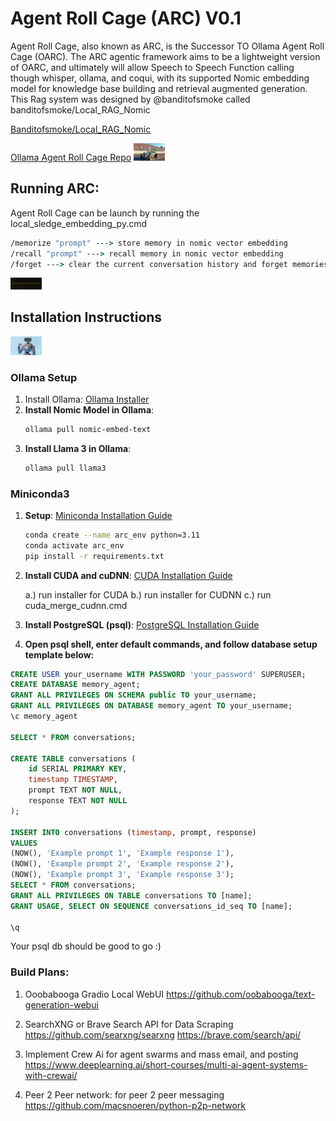 # Agent Roll Cage (ARC) V0.1
Agent Roll Cage, also known as ARC, is the Successor TO Ollama Agent Roll Cage (OARC). The ARC agentic framework aims to be a lightweight version of OARC, and ultimately will allow Speech to Speech Function calling though whisper, ollama, and coqui, with its supported Nomic embedding model for knowledge base building and retrieval augmented generation. This Rag system was designed by @banditofsmoke called banditofsmoke/Local_RAG_Nomic

[Banditofsmoke/Local_RAG_Nomic](https://github.com/banditofsmoke/Local_RAG_Nomic)

[Ollama Agent Roll Cage Repo](https://github.com/Leoleojames1/ollama_agent_roll_cage)
<img
src="docs/ARC_POSTER_2.jpg "
  style="display: inline-block; margin: 0 auto; max-width: 50px">

## Running ARC:
Agent Roll Cage can be launch by running the local_sledge_embedding_py.cmd

```cmd
/memorize "prompt" ---> store memory in nomic vector embedding
/recall "prompt" ---> recall memory in nomic vector embedding
/forget ---> clear the current conversation history and forget memories
```

<img
src="docs/memorize_test.png"
  style="display: inline-block; margin: 0 auto; max-width: 50px">

## Installation Instructions
<img
src="docs/ARC_05_lablab.jpeg"
  style="display: inline-block; margin: 0 auto; max-width: 50px">
  
### Ollama Setup
1. Install Ollama:
[Ollama Installer](https://ollama.com/)
1. **Install Nomic Model in Ollama**:
    ```bash
    ollama pull nomic-embed-text

2. **Install Llama 3 in Ollama**:
    ```bash
    ollama pull llama3

### Miniconda3
1. **Setup**:
   [Miniconda Installation Guide](https://docs.conda.io/projects/conda/en/latest/user-guide/install/index.html)
    ```bash
    conda create --name arc_env python=3.11
    conda activate arc_env
    pip install -r requirements.txt
    ```
2. **Install CUDA and cuDNN**:
   [CUDA Installation Guide](https://docs.nvidia.com/cuda/cuda-installation-guide-linux/index.html)
   
   a.) run installer for CUDA
   b.) run installer for CUDNN
   c.) run cuda_merge_cudnn.cmd
   
4. **Install PostgreSQL (psql)**:
   [PostgreSQL Installation Guide](https://www.postgresql.org/download/)

5. **Open psql shell, enter default commands, and follow database setup template below:**

```sql
CREATE USER your_username WITH PASSWORD 'your_password' SUPERUSER;
CREATE DATABASE memory_agent;
GRANT ALL PRIVILEGES ON SCHEMA public TO your_username;
GRANT ALL PRIVILEGES ON DATABASE memory_agent TO your_username;
\c memory_agent

SELECT * FROM conversations;

CREATE TABLE conversations (
    id SERIAL PRIMARY KEY,
    timestamp TIMESTAMP,
    prompt TEXT NOT NULL,
    response TEXT NOT NULL
);

INSERT INTO conversations (timestamp, prompt, response) 
VALUES 
(NOW(), 'Example prompt 1', 'Example response 1'),
(NOW(), 'Example prompt 2', 'Example response 2'),
(NOW(), 'Example prompt 3', 'Example response 3');
SELECT * FROM conversations;
GRANT ALL PRIVILEGES ON TABLE conversations TO [name];
GRANT USAGE, SELECT ON SEQUENCE conversations_id_seq TO [name];

\q
```

Your psql db should be good to go :)

### Build Plans:
1. Ooobabooga Gradio Local WebUI
https://github.com/oobabooga/text-generation-webui

2. SearchXNG or Brave Search API for Data Scraping
https://github.com/searxng/searxng
https://brave.com/search/api/

3. Implement Crew Ai for agent swarms and mass email, and posting
https://www.deeplearning.ai/short-courses/multi-ai-agent-systems-with-crewai/

4. Peer 2 Peer network: for peer 2 peer messaging
https://github.com/macsnoeren/python-p2p-network
